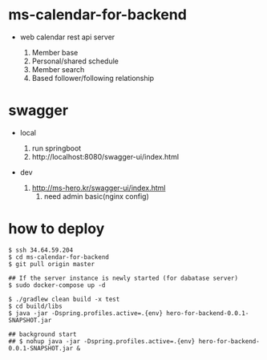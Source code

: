 # ms-calendar-for-backend

- web calendar rest api server

  1. Member base
  2. Personal/shared schedule
  3. Member search
  4. Based follower/following relationship

# swagger

- local 

  1. run springboot
  2. http://localhost:8080/swagger-ui/index.html

- dev
  
   1. http://ms-hero.kr/swagger-ui/index.html
      1. need admin basic(nginx config)

# how to deploy

```
$ ssh 34.64.59.204
$ cd ms-calendar-for-backend
$ git pull origin master

## If the server instance is newly started (for dabatase server)
$ sudo docker-compose up -d 

$ ./gradlew clean build -x test
$ cd build/libs
$ java -jar -Dspring.profiles.active=.{env} hero-for-backend-0.0.1-SNAPSHOT.jar 

## background start 
## $ nohup java -jar -Dspring.profiles.active=.{env} hero-for-backend-0.0.1-SNAPSHOT.jar &
```
